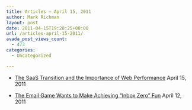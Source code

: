 ```yaml
---
title: Articles – April 15, 2011
author: Mark Richman
layout: post
date: 2011-04-15T19:28:25+00:00
url: /articles-april-15-2011/
avada_post_views_count:
  - 473
categories:
  - Uncategorized

---
```

  * [The SaaS Transition and the Importance of Web Performance][1]
April 15, 2011 

  * [The Email Game Wants to Make Achieving “Inbox Zero” Fun][2]
April 12, 2011 </ul>

 [1]: http://blog.yottaa.com/2011/04/the-saas-transition-and-the-importance-of-web-performance/
 [2]: http://feedproxy.google.com/~r/webworkerdaily/~3/mB-0JLfIGSs/